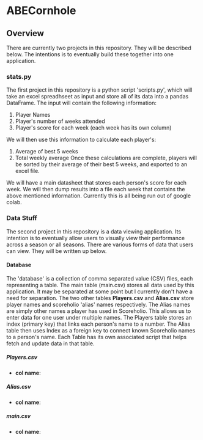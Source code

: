 # ABECornhole

## Overview
There are currently two projects in this repository. They will be described below. The intentions is to eventually build these together into one application.

### stats.py
The first project in this repository is a python script 'scripts.py', which will take an excel spreadhseet as input and store all of its data into a pandas DataFrame. The input will contain the following information:
1. Player Names
2. Player's number of weeks attended
3. Player's score for each week (each week has its own column)
   
We will then use this information to calculate each player's:
1. Average of best 5 weeks
2. Total weekly average
Once these calculations are complete, players will be sorted by their average of their best 5 weeks, and exported to an excel file. 

We will have a main datasheet that stores each person's score for each week. We will then dump results into a file each week that contains the above mentioned information. Currently this is all being run out of google colab.

### Data Stuff
The second project in this repository is a data viewing application. Its intention is to eventually allow users to visually view their performance across a season or all seasons. There are various forms of data that users can view. They will be written up below.

#### Database
The 'database' is a collection of comma separated value (CSV) files, each representing a table. The main table (main.csv) stores all data used by this application. It may be separated at some point but I currently don't have a need for separation. The two other tables **Players.csv** and **Alias.csv** store player names and scoreholio 'alias' names respectively. The Alias names are simply other names a player has used in Scoreholio. This allows us to enter data for one user under multiple names. The Players table stores an index (primary key) that links each person's name to a number. The Alias table then uses Index as a foreign key to connect known Scoreholio names to a person's name. Each Table has its own associated script that helps fetch and update data in that table. 

##### Players.csv
- **col name**:

##### Alias.csv
- **col name**:

##### main.csv
- **col name**: 

